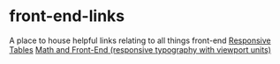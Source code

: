 # front-end-links
A place to house helpful links relating to all things front-end
[Responsive Tables](https://www.hongkiat.com/blog/html-table-building-30-beautiful-examples-and-useful-javascripts/)
[Math and Front-End (responsive typography with viewport units)](https://www.chenhuijing.com/blog/math-and-front-end/#%F0%9F%91%BE)

